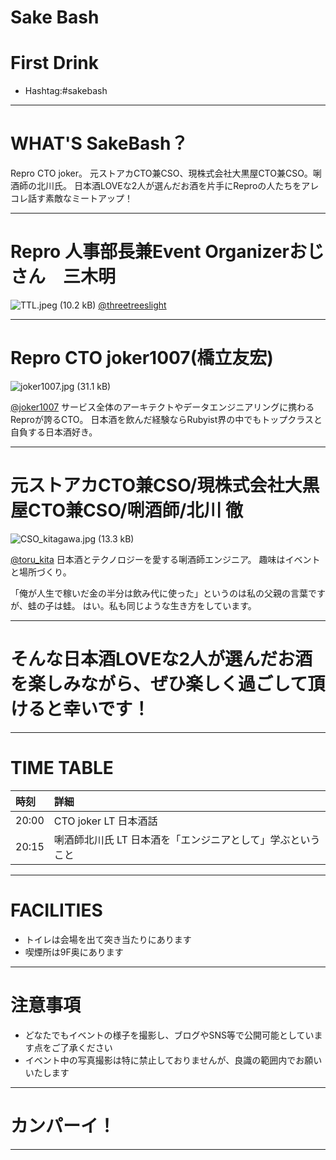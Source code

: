 # Sake Bash
# First Drink
- Hashtag:#sakebash

---

# WHAT'S SakeBash？
Repro CTO joker。
元ストアカCTO兼CSO、現株式会社大黒屋CTO兼CSO。唎酒師の北川氏。
日本酒LOVEな2人が選んだお酒を片手にReproの人たちをアレコレ話す素敵なミートアップ！

---

# Repro 人事部長兼Event Organizerおじさん　三木明
![TTL.jpeg (10.2 kB)](https://img.esa.io/uploads/production/attachments/2285/2019/05/09/51590/882c4ece-faf1-4cd0-a4bb-553385ad09a3.jpeg)
[@threetreeslight ](https://twitter.com/threetreeslight)

---
# Repro CTO joker1007(橋立友宏)
![joker1007.jpg (31.1 kB)](https://img.esa.io/uploads/production/attachments/2285/2019/05/09/51590/35705d1c-053e-4585-bc24-a92429459302.jpg)

[@joker1007](https://twitter.com/joker1007)
サービス全体のアーキテクトやデータエンジニアリングに携わるReproが誇るCTO。
日本酒を飲んだ経験ならRubyist界の中でもトップクラスと自負する日本酒好き。

---

# 元ストアカCTO兼CSO/現株式会社大黒屋CTO兼CSO/唎酒師/北川 徹
![CSO_kitagawa.jpg (13.3 kB)](https://img.esa.io/uploads/production/attachments/2285/2019/05/09/51590/cc4022b6-e635-4d04-ae25-2e8b0de32113.jpg)

[@toru_kita](https://twitter.com/toru_kita)
日本酒とテクノロジーを愛する唎酒師エンジニア。
趣味はイベントと場所づくり。

「俺が人生で稼いだ金の半分は飲み代に使った」というのは私の父親の言葉ですが、蛙の子は蛙。 
はい。私も同じような生き方をしています。

---

# そんな日本酒LOVEな2人が選んだお酒を楽しみながら、ぜひ楽しく過ごして頂けると幸いです！

---

# TIME TABLE
| 時刻 | 詳細 |
|:--|:--|
| 20:00 | CTO joker LT 日本酒話 |
| 20:15 | 唎酒師北川氏 LT 日本酒を「エンジニアとして」学ぶということ |

---

# FACILITIES
- トイレは会場を出て突き当たりにあります 
- 喫煙所は9F奥にあります

---

# 注意事項
- どなたでもイベントの様子を撮影し、ブログやSNS等で公開可能としています点をご了承ください
- イベント中の写真撮影は特に禁止しておりませんが、良識の範囲内でお願いいたします

---

# カンパーイ！

---
